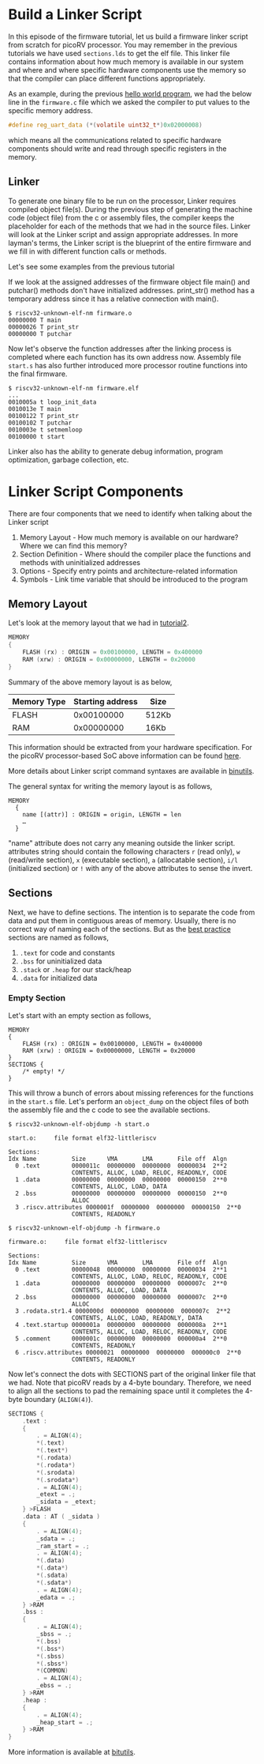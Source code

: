 Build a Linker Script
========

In this episode of the firmware tutorial, let us build a firmware linker script from scratch for picoRV processor. You may remember in the previous tutorials we have used `sections.lds` to get the elf file. This linker file contains information about how much memory is available in our system and where and where specific hardware components use the memory so that the compiler can place different functions appropriately. 

As an example, during the previous [hello world program](https://archfx.github.io/posts/2023/02/firmware2/), we had the below line in the `firmware.c` file which we asked the compiler to put values to the specific memory address. 

```c
#define reg_uart_data (*(volatile uint32_t*)0x02000008)
```
which means all the communications related to specific hardware components should write and read through specific registers in the memory.

Linker
-----


To generate one binary file to be run on the processor, Linker requires compiled object file(s).  During the previous step of generating the machine code (object file) from the c or assembly files, the compiler keeps the placeholder for each of the methods that we had in the source files. Linker will look at the Linker script and assign appropriate addresses. In more layman's terms, the Linker script is the blueprint of the entire firmware and we fill in with different function calls or methods.

Let's see some examples from the previous tutorial

If we look at the assigned addresses of the firmware object file main() and putchar() methods don't have initialized addresses. print_str() method has a temporary address since it has a relative connection with main().
```shell
$ riscv32-unknown-elf-nm firmware.o
00000000 T main
00000026 T print_str
00000000 T putchar
```

Now let's observe the function addresses after the linking process is completed where each function has its own address now. Assembly file `start.s` has also further introduced more processor routine functions into the final firmware. 

```shell
$ riscv32-unknown-elf-nm firmware.elf 
...
0010005a t loop_init_data
0010013e T main
00100122 T print_str
00100102 T putchar
0010003e t setmemloop
00100000 t start

```

Linker also has the ability to generate debug information, program optimization, garbage collection, etc.

Linker Script Components
========

There are four components that we need to identify when talking about the Linker script

1. Memory Layout - How much memory is available on our hardware? Where we can find this memory?
2. Section Definition - Where should the compiler place the functions and methods with uninitialized addresses
3. Options - Specify entry points and architecture-related information
4. Symbols - Link time variable that should be introduced to the program


Memory Layout
-------

Let's look at the memory layout that we had in [tutorial2](https://archfx.github.io/posts/2023/02/firmware2/).
```c
MEMORY
{
    FLASH (rx) : ORIGIN = 0x00100000, LENGTH = 0x400000
    RAM (xrw) : ORIGIN = 0x00000000, LENGTH = 0x20000
}
```

Summary of the above memory layout is as below,

| Memory Type | Starting address | Size  |
| ----------- | ---------------- | ----- |
| FLASH       | 0x00100000       | 512Kb |
| RAM         | 0x00000000       | 16Kb  |

This information should be extracted from your hardware specification. For the picoRV processor-based SoC above information can be found [here](https://github.com/YosysHQ/picorv32/tree/master/picosoc).

More details about Linker script command syntaxes are available in [binutils](https://sourceware.org/binutils/docs/ld/MEMORY.html#:~:text=The%20syntax%20for%20MEMORY%20is,outside%20of%20the%20linker%20script.).

The general syntax for writing the memory layout is as follows,

```shell
MEMORY
  {
    name [(attr)] : ORIGIN = origin, LENGTH = len
    …
  }
```
"name" attribute does not carry any meaning outside the linker script. attributes string should contain the following characters `r` (read only), `w` (read/write section), `x` (executable section), `a` (allocatable section), `i/l` (initialized section) or `!` with any of the above attributes to sense the invert.

Sections
------

Next, we have to define sections. The intention is to separate the code from data and put them in contiguous areas of memory. Usually, there is no correct way of naming each of the sections. But as the [best practice](https://refspecs.linuxbase.org/elf/elf.pdf) sections are named as follows,

1. `.text` for code and constants
2. `.bss` for uninitialized data
3. `.stack` or `.heap` for our stack/heap
5. `.data` for initialized data 

### Empty Section

Let's start with an empty section as follows,

```shell
MEMORY
{
    FLASH (rx) : ORIGIN = 0x00100000, LENGTH = 0x400000
    RAM (xrw) : ORIGIN = 0x00000000, LENGTH = 0x20000
}
SECTIONS {
    /* empty! */
}
```

This will throw a bunch of errors about missing references for the functions in the `start.s` file. Let's perform an `object_dump` on the object files of both the assembly file and the c code to see the available sections. 

```shell
$ riscv32-unknown-elf-objdump -h start.o 

start.o:     file format elf32-littleriscv

Sections:
Idx Name          Size      VMA       LMA       File off  Algn
  0 .text         0000011c  00000000  00000000  00000034  2**2
                  CONTENTS, ALLOC, LOAD, RELOC, READONLY, CODE
  1 .data         00000000  00000000  00000000  00000150  2**0
                  CONTENTS, ALLOC, LOAD, DATA
  2 .bss          00000000  00000000  00000000  00000150  2**0
                  ALLOC
  3 .riscv.attributes 0000001f  00000000  00000000  00000150  2**0
                  CONTENTS, READONLY
```

```shell
$ riscv32-unknown-elf-objdump -h firmware.o

firmware.o:     file format elf32-littleriscv

Sections:
Idx Name          Size      VMA       LMA       File off  Algn
  0 .text         00000048  00000000  00000000  00000034  2**1
                  CONTENTS, ALLOC, LOAD, RELOC, READONLY, CODE
  1 .data         00000000  00000000  00000000  0000007c  2**0
                  CONTENTS, ALLOC, LOAD, DATA
  2 .bss          00000000  00000000  00000000  0000007c  2**0
                  ALLOC
  3 .rodata.str1.4 0000000d  00000000  00000000  0000007c  2**2
                  CONTENTS, ALLOC, LOAD, READONLY, DATA
  4 .text.startup 0000001a  00000000  00000000  0000008a  2**1
                  CONTENTS, ALLOC, LOAD, RELOC, READONLY, CODE
  5 .comment      0000001c  00000000  00000000  000000a4  2**0
                  CONTENTS, READONLY
  6 .riscv.attributes 00000021  00000000  00000000  000000c0  2**0
                  CONTENTS, READONLY
```


Now let's connect the dots with SECTIONS part of the original linker file that we had. Note that picoRV reads by a 4-byte boundary. Therefore, we need to align all the sections to pad the remaining space until it completes the 4-byte boundary (`ALIGN(4)`). 



```c
SECTIONS {
    .text :
    {
        . = ALIGN(4);
        *(.text)
        *(.text*)
        *(.rodata)
        *(.rodata*)
        *(.srodata)
        *(.srodata*)
        . = ALIGN(4);
        _etext = .;
        _sidata = _etext;
    } >FLASH
    .data : AT ( _sidata )
    {
        . = ALIGN(4);
        _sdata = .;
        _ram_start = .;
        . = ALIGN(4);
        *(.data)
        *(.data*)
        *(.sdata)
        *(.sdata*)
        . = ALIGN(4);
        _edata = .;
    } >RAM
    .bss :
    {
        . = ALIGN(4);
        _sbss = .;
        *(.bss)
        *(.bss*)
        *(.sbss)
        *(.sbss*)
        *(COMMON)
        . = ALIGN(4);
        _ebss = .;
    } >RAM
    .heap :
    {
        . = ALIGN(4);
        _heap_start = .;
    } >RAM
}
```

More information is available at [bitutils](https://sourceware.org/binutils/docs/ld/).
